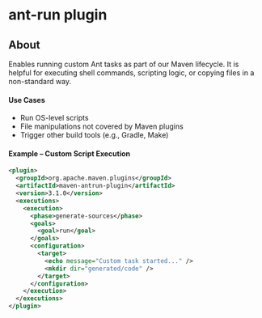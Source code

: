 # ant-run plugin

## **About**

Enables running custom Ant tasks as part of our Maven lifecycle. It is helpful for executing shell commands, scripting logic, or copying files in a non-standard way.

#### **Use Cases**

* Run OS-level scripts
* File manipulations not covered by Maven plugins
* Trigger other build tools (e.g., Gradle, Make)

#### **Example – Custom Script Execution**

```xml
<plugin>
  <groupId>org.apache.maven.plugins</groupId>
  <artifactId>maven-antrun-plugin</artifactId>
  <version>3.1.0</version>
  <executions>
    <execution>
      <phase>generate-sources</phase>
      <goals>
        <goal>run</goal>
      </goals>
      <configuration>
        <target>
          <echo message="Custom task started..." />
          <mkdir dir="generated/code" />
        </target>
      </configuration>
    </execution>
  </executions>
</plugin>
```
